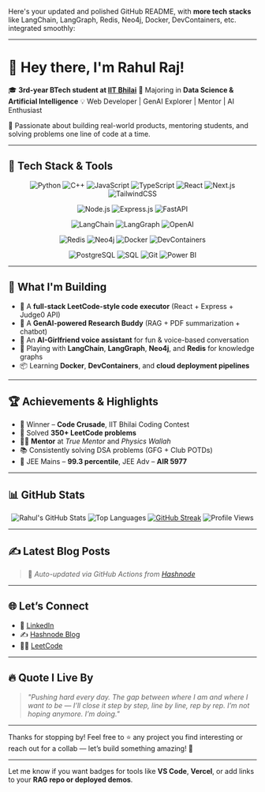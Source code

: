 Here's your updated and polished GitHub README, with **more tech stacks** like LangChain, LangGraph, Redis, Neo4j, Docker, DevContainers, etc. integrated smoothly:

---

# 👋 Hey there, I'm Rahul Raj!

🎓 **3rd-year BTech student at [IIT Bhilai](https://www.iitbhilai.ac.in/)**
🧠 Majoring in **Data Science & Artificial Intelligence**
💡 Web Developer | GenAI Explorer | Mentor | AI Enthusiast

🚀 Passionate about building real-world products, mentoring students, and solving problems one line of code at a time.

---

## 🧰 Tech Stack & Tools

<div align="center">

![Python](https://img.shields.io/badge/-Python-3670A0?style=for-the-badge\&logo=python\&logoColor=ffdd54)
![C++](https://img.shields.io/badge/-C++-00599C?style=for-the-badge\&logo=c%2B%2B\&logoColor=white)
![JavaScript](https://img.shields.io/badge/-JavaScript-F7DF1E?style=for-the-badge\&logo=javascript\&logoColor=black)
![TypeScript](https://img.shields.io/badge/-TypeScript-3178C6?style=for-the-badge\&logo=typescript\&logoColor=white)
![React](https://img.shields.io/badge/-React-20232A?style=for-the-badge\&logo=react\&logoColor=61DAFB)
![Next.js](https://img.shields.io/badge/-Next.js-000000?style=for-the-badge\&logo=next.js\&logoColor=white)
![TailwindCSS](https://img.shields.io/badge/-Tailwind_CSS-38B2AC?style=for-the-badge\&logo=tailwind-css\&logoColor=white)

![Node.js](https://img.shields.io/badge/-Node.js-339933?style=for-the-badge\&logo=nodedotjs\&logoColor=white)
![Express.js](https://img.shields.io/badge/-Express.js-404D59?style=for-the-badge)
![FastAPI](https://img.shields.io/badge/-FastAPI-005571?style=for-the-badge\&logo=fastapi)

![LangChain](https://img.shields.io/badge/-LangChain-000000?style=for-the-badge\&logo=data\:image/svg+xml;base64,\&logoColor=white)
![LangGraph](https://img.shields.io/badge/-LangGraph-4B0082?style=for-the-badge\&logo=data\:image/svg+xml;base64,\&logoColor=white)
![OpenAI](https://img.shields.io/badge/-OpenAI-412991?style=for-the-badge\&logo=openai)

![Redis](https://img.shields.io/badge/-Redis-DC382D?style=for-the-badge\&logo=redis\&logoColor=white)
![Neo4j](https://img.shields.io/badge/-Neo4j-008CC1?style=for-the-badge\&logo=neo4j\&logoColor=white)
![Docker](https://img.shields.io/badge/-Docker-2496ED?style=for-the-badge\&logo=docker\&logoColor=white)
![DevContainers](https://img.shields.io/badge/-DevContainers-007ACC?style=for-the-badge\&logo=visualstudiocode\&logoColor=white)

![PostgreSQL](https://img.shields.io/badge/-PostgreSQL-4169E1?style=for-the-badge\&logo=postgresql\&logoColor=white)
![SQL](https://img.shields.io/badge/-SQL-025E8C?style=for-the-badge\&logo=sqlite\&logoColor=white)
![Git](https://img.shields.io/badge/-Git-F05032?style=for-the-badge\&logo=git\&logoColor=white)
![Power BI](https://img.shields.io/badge/-Power_BI-F2C811?style=for-the-badge\&logo=powerbi\&logoColor=black)

</div>

---

## 🚧 What I'm Building

* 🧩 A **full-stack LeetCode-style code executor** (React + Express + Judge0 API)
* 🧠 A **GenAI-powered Research Buddy** (RAG + PDF summarization + chatbot)
* 🧠 An **AI-Girlfriend voice assistant** for fun & voice-based conversation
* 🧱 Playing with **LangChain**, **LangGraph**, **Neo4j**, and **Redis** for knowledge graphs
* 📦 Learning **Docker**, **DevContainers**, and **cloud deployment pipelines**

---

## 🏆 Achievements & Highlights

* 🥇 Winner – **Code Crusade**, IIT Bhilai Coding Contest
* 💯 Solved **350+ LeetCode problems**
* 🧑‍🏫 **Mentor** at *True Mentor* and *Physics Wallah*
* 📚 Consistently solving DSA problems (GFG + Club POTDs)
* 🎯 JEE Mains – **99.3 percentile**, JEE Adv – **AIR 5977**

---

## 📊 GitHub Stats

<div align="center">

![Rahul's GitHub Stats](https://github-readme-stats.vercel.app/api?username=Rahul5977\&show_icons=true\&theme=radical\&count_private=true)
![Top Languages](https://github-readme-stats.vercel.app/api/top-langs/?username=Rahul5977\&layout=compact\&theme=radical)
[![GitHub Streak](https://github-readme-streak-stats.herokuapp.com?user=Rahul5977\&theme=radical)](https://git.io/streak-stats)
![Profile Views](https://komarev.com/ghpvc/?username=Rahul5977\&label=Profile+Views\&color=blue)

</div>

---

## ✍️ Latest Blog Posts

<!-- BLOG-POST-LIST:START -->

<!-- BLOG-POST-LIST:END -->

> 🔄 *Auto-updated via GitHub Actions from [Hashnode](https://hashnode.com/@rajcode45)*

---

## 🌐 Let’s Connect

* 🔗 [LinkedIn](https://www.linkedin.com/in/rahul-raj-iitbh/)
* ✍️ [Hashnode Blog](https://hashnode.com/@rajcode45)
* 👨‍💻 [LeetCode](https://leetcode.com/u/Rahul_Raj_99/)

---

## 🔥 Quote I Live By

> *"Pushing hard every day. The gap between where I am and where I want to be — I’ll close it step by step, line by line, rep by rep. I’m not hoping anymore. I’m doing."*

---

Thanks for stopping by! Feel free to ⭐️ any project you find interesting or reach out for a collab — let’s build something amazing! 🚀

---

Let me know if you want badges for tools like **VS Code**, **Vercel**, or add links to your **RAG repo or deployed demos**.
